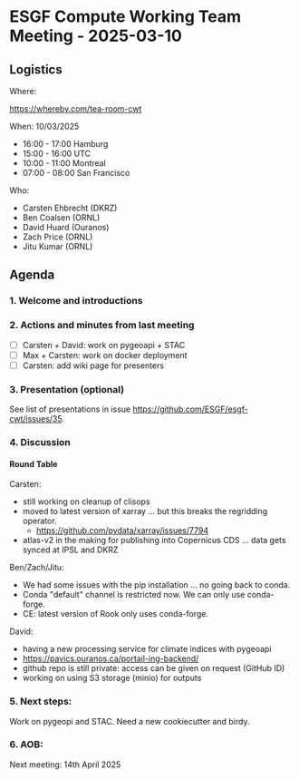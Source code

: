 # ESGF Compute Working Team Meeting - 2025-03-10


## Logistics

Where:

https://whereby.com/tea-room-cwt

When:  10/03/2025

* 16:00 - 17:00 Hamburg
* 15:00 - 16:00 UTC
* 10:00 - 11:00 Montreal
* 07:00 - 08:00 San Francisco

Who:

- Carsten Ehbrecht (DKRZ)
- Ben Coalsen (ORNL)
- David Huard (Ouranos)
- Zach Price (ORNL)
- Jitu Kumar (ORNL)

## Agenda

### 1. Welcome and introductions

### 2. Actions and minutes from last meeting

- [ ] Carsten + David: work on pygeoapi + STAC
- [ ] Max + Carsten: work on docker deployment
- [ ] Carsten: add wiki page for presenters

### 3. Presentation (optional)

See list of presentations in issue https://github.com/ESGF/esgf-cwt/issues/35.

### 4. Discussion

#### Round Table

Carsten:
* still working on cleanup of clisops
* moved to latest version of xarray ... but this breaks the regridding operator.
    * https://github.com/pydata/xarray/issues/7794
* atlas-v2 in the making for publishing into Copernicus CDS ... data gets synced at IPSL and DKRZ


Ben/Zach/Jitu:
* We had some issues with the pip installation ... no going back to conda.
* Conda "default" channel is restricted now. We can only use conda-forge.
* CE: latest version of Rook only uses conda-forge.

David:
* having a new processing service for climate indices with pygeoapi
* https://pavics.ouranos.ca/portail-ing-backend/
* github repo is still private: access can be given on request (GitHub ID)
* working on using S3 storage (minio) for outputs

### 5. Next steps:

Work on pygeopi and STAC. Need a new cookiecutter and birdy.

### 6. AOB:

Next meeting: 14th April 2025

